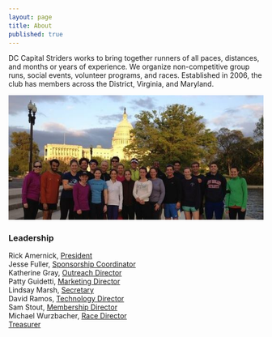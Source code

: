 ```yaml
---
layout: page
title: About
published: true
---
```


DC Capital Striders works to bring together runners of all paces, distances, and months or years of experience. We organize non-competitive group runs, social events, volunteer programs, and races. Established in 2006, the club has members across the District, Virginia, and Maryland.

![group in front of capitol](/about/capitol.jpg)

### Leadership

Rick Amernick, [President](mailto:president@dccapitalstriders.com)  
Jesse Fuller, [Sponsorship Coordinator](mailto:sponsorships@dccapitalstriders.com)  
Katherine Gray, [Outreach Director](mailto:outreach@dccapitalstriders.com)  
Patty Guidetti, [Marketing Director](mailto:marketing@dccapitalstriders.com)  
Lindsay Marsh, [Secretary](mailto:secretary@dccapitalstriders.com)  
David Ramos, [Technology Director](mailto:technology@dccapitalstriders.com)  
Sam Stout, [Membership Director](mailto:membership@dccapitalstriders.com)  
Michael Wurzbacher, [Race Director](mailto:racedirector@dccapitalstriders.com)  
[Treasurer](mailto:treasurer@dccapitalstriders.com)  
